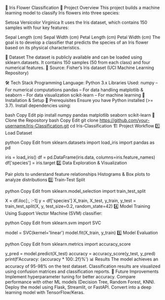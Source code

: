 🌸 Iris Flower Classification
📌 Project Overview
This project builds a machine learning model to classify Iris flowers into three species:

Setosa
Versicolor
Virginica
It uses the Iris dataset, which contains 150 samples with four key features:

Sepal Length (cm)
Sepal Width (cm)
Petal Length (cm)
Petal Width (cm)
The goal is to develop a classifier that predicts the species of an Iris flower based on its physical characteristics.

📂 Dataset
The dataset is publicly available and can be loaded using sklearn.datasets.
It contains 150 samples (50 from each class) and four numerical features.
📌 Source: Fisher’s Iris dataset (UCI Machine Learning Repository)

🛠 Tech Stack
Programming Language: Python 3.x
Libraries Used:
numpy – For numerical computations
pandas – For data handling
matplotlib & seaborn – For data visualization
scikit-learn – For machine learning
🚀 Installation & Setup
🔹 Prerequisites
Ensure you have Python installed (>= 3.7). Install dependencies using:

bash
Copy
Edit
pip install numpy pandas matplotlib seaborn scikit-learn
🔹 Clone the Repository
bash
Copy
Edit
git clone https://github.com/your-username/Iris-Classification.git
cd Iris-Classification
🏗 Project Workflow
1️⃣ Load Dataset

python
Copy
Edit
from sklearn.datasets import load_iris
import pandas as pd

iris = load_iris()
df = pd.DataFrame(iris.data, columns=iris.feature_names)
df['species'] = iris.target
2️⃣ Data Exploration & Visualization

Pair plots to understand feature relationships
Histograms & Box plots to analyze distributions
3️⃣ Train-Test Split

python
Copy
Edit
from sklearn.model_selection import train_test_split

X = df.iloc[:, :-1]
y = df['species']
X_train, X_test, y_train, y_test = train_test_split(X, y, test_size=0.2, random_state=42)
4️⃣ Model Training
Using Support Vector Machine (SVM) classifier:

python
Copy
Edit
from sklearn.svm import SVC

model = SVC(kernel='linear')
model.fit(X_train, y_train)
5️⃣ Model Evaluation

python
Copy
Edit
from sklearn.metrics import accuracy_score

y_pred = model.predict(X_test)
accuracy = accuracy_score(y_test, y_pred)
print(f'Accuracy: {accuracy * 100:.2f}%')
📊 Results
The model achieves an accuracy of 95-98% on the test dataset.
Classification results are visualized using confusion matrices and classification reports.
🎯 Future Improvements
Implement hyperparameter tuning for better accuracy.
Compare performance with other ML models (Decision Tree, Random Forest, KNN).
Deploy the model using Flask, Streamlit, or FastAPI.
Convert into a deep learning model with TensorFlow/Keras.
